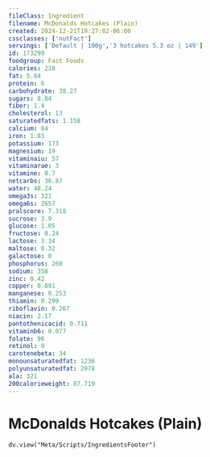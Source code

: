 ```yaml
---
fileClass: Ingredient
filename: McDonalds Hotcakes (Plain)
created: 2024-12-21T19:27:02-06:00
cssclasses: ['nutFact']
servings: ['Default | 100g','3 hotcakes 5.3 oz | 149']
id: 173299
foodgroup: Fast Foods
calories: 228
fat: 5.84
protein: 6
carbohydrate: 38.27
sugars: 8.84
fiber: 1.4
cholesterol: 13
saturatedfats: 1.158
calcium: 84
iron: 1.83
potassium: 173
magnesium: 19
vitaminaiu: 57
vitaminarae: 3
vitamine: 0.7
netcarbs: 36.87
water: 48.24
omega3s: 321
omega6s: 2657
pralscore: 7.318
sucrose: 3.9
glucose: 1.05
fructose: 0.24
lactose: 3.34
maltose: 0.32
galactose: 0
phosphorus: 260
sodium: 358
zinc: 0.42
copper: 0.091
manganese: 0.253
thiamin: 0.299
riboflavin: 0.267
niacin: 2.17
pantothenicacid: 0.711
vitaminb6: 0.077
folate: 96
retinol: 0
carotenebeta: 34
monounsaturatedfat: 1236
polyunsaturatedfat: 2978
ala: 321
200calorieweight: 87.719
---
```


# McDonalds Hotcakes (Plain)

```dataviewjs
dv.view("Meta/Scripts/IngredientsFooter")
```